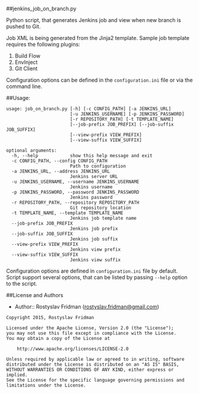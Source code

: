##jenkins_job_on_branch.py

Python script, that generates Jenkins job and view when new branch is pushed to Git.

Job XML is being generated from the Jinja2 template.
Sample job template requires the following plugins:
1. Build Flow
2. EnvInject
3. Git Client

Configuration options can be defined in the `configuration.ini` file or via the command line.

##Usage:
```text
usage: job_on_branch.py [-h] [-c CONFIG_PATH] [-a JENKINS_URL]
                        [-u JENKINS_USERNAME] [-p JENKINS_PASSWORD]
                        [-r REPOSITORY_PATH] [-t TEMPLATE_NAME]
                        [--job-prefix JOB_PREFIX] [--job-suffix JOB_SUFFIX]
                        [--view-prefix VIEW_PREFIX]
                        [--view-suffix VIEW_SUFFIX]

optional arguments:
  -h, --help            show this help message and exit
  -c CONFIG_PATH, --config CONFIG_PATH
                        Path to configuration
  -a JENKINS_URL, --address JENKINS_URL
                        Jenkins server URL
  -u JENKINS_USERNAME, --username JENKINS_USERNAME
                        Jenkins username
  -p JENKINS_PASSWORD, --password JENKINS_PASSWORD
                        Jenkins password
  -r REPOSITORY_PATH, --repository REPOSITORY_PATH
                        Git repository location
  -t TEMPLATE_NAME, --template TEMPLATE_NAME
                        Jenkins job template name
  --job-prefix JOB_PREFIX
                        Jenkins job prefix
  --job-suffix JOB_SUFFIX
                        Jenkins job suffix
  --view-prefix VIEW_PREFIX
                        Jenkins view prefix
  --view-suffix VIEW_SUFFIX
                        Jenkins view suffix
```

Configuration options are defined in `configuration.ini` file by default.
Script support several options, that can be listed by passing `--help` option to the script.

##License and Authors

- Author:: Rostyslav Fridman (rostyslav.fridman@gmail.com)

```text
Copyright 2015, Rostyslav Fridman

Licensed under the Apache License, Version 2.0 (the "License");
you may not use this file except in compliance with the License.
You may obtain a copy of the License at

    http://www.apache.org/licenses/LICENSE-2.0

Unless required by applicable law or agreed to in writing, software
distributed under the License is distributed on an "AS IS" BASIS,
WITHOUT WARRANTIES OR CONDITIONS OF ANY KIND, either express or implied.
See the License for the specific language governing permissions and
limitations under the License.
```
